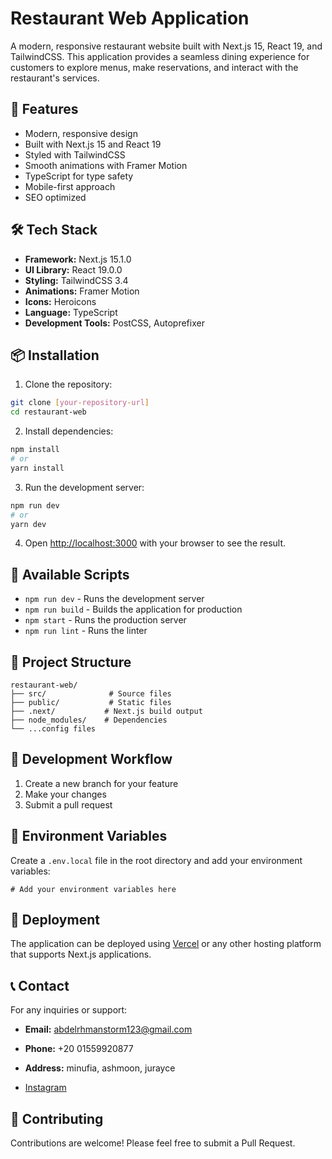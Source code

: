# Restaurant Web Application

A modern, responsive restaurant website built with Next.js 15, React 19, and TailwindCSS. This application provides a seamless dining experience for customers to explore menus, make reservations, and interact with the restaurant's services.

## 🚀 Features

- Modern, responsive design
- Built with Next.js 15 and React 19
- Styled with TailwindCSS
- Smooth animations with Framer Motion
- TypeScript for type safety
- Mobile-first approach
- SEO optimized

## 🛠️ Tech Stack

- **Framework:** Next.js 15.1.0
- **UI Library:** React 19.0.0
- **Styling:** TailwindCSS 3.4
- **Animations:** Framer Motion
- **Icons:** Heroicons
- **Language:** TypeScript
- **Development Tools:** PostCSS, Autoprefixer

## 📦 Installation

1. Clone the repository:
```bash
git clone [your-repository-url]
cd restaurant-web
```

2. Install dependencies:
```bash
npm install
# or
yarn install
```

3. Run the development server:
```bash
npm run dev
# or
yarn dev
```

4. Open [http://localhost:3000](http://localhost:3000) with your browser to see the result.

## 🔧 Available Scripts

- `npm run dev` - Runs the development server
- `npm run build` - Builds the application for production
- `npm start` - Runs the production server
- `npm run lint` - Runs the linter

## 📁 Project Structure

```
restaurant-web/
├── src/              # Source files
├── public/           # Static files
├── .next/           # Next.js build output
├── node_modules/    # Dependencies
└── ...config files
```

## 🔄 Development Workflow

1. Create a new branch for your feature
2. Make your changes
3. Submit a pull request

## 📝 Environment Variables

Create a `.env.local` file in the root directory and add your environment variables:

```env
# Add your environment variables here
```

## 🚀 Deployment

The application can be deployed using [Vercel](https://vercel.com) or any other hosting platform that supports Next.js applications.

## 📞 Contact

For any inquiries or support:
- **Email:** abdelrhmanstorm123@gmail.com
- **Phone:** +20 01559920877
- **Address:** minufia, ashmoon, jurayce

- [Instagram](https://instagram.com/sono.rar)


## 👥 Contributing

Contributions are welcome! Please feel free to submit a Pull Request.
